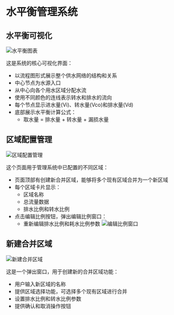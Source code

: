 # 水平衡管理系统

## 水平衡可视化
![水平衡图表](/水平衡图/水平衡可视化.png)

这是系统的核心可视化界面：
- 以流程图形式展示整个供水网络的结构和关系
- 中心节点为水源入口
- 从中心向各个用水区域分配水流
- 使用不同颜色的连线表示转水和排水的流向
- 每个节点显示进水量(Vi)、转水量(Vco)和排水量(Vd)
- 底部展示水平衡计算公式：
  - 取水量 = 排水量 + 转水量 + 漏损水量

## 区域配置管理
![区域配置管理](/水平衡图/区域配置管理.png)

这个页面用于管理系统中已配置的不同区域：
- 页面顶部有创建新合并区域，能够将多个现有区域合并为一个新区域
- 每个区域卡片显示：
  - 区域名称
  - 总流量数据
  - 排水比例和转水比例
- 点击编辑比例按钮，弹出编辑比例窗口：
  - 重新编辑排水比例和耗水比例参数
![编辑比例窗口](/水平衡图/编辑比例.png)

## 新建合并区域
![新建合并区域](/水平衡图/新建合并区域.png)

这是一个弹出窗口，用于创建新的合并区域功能：
- 用户输入新区域的名称
- 提供区域选择功能，可选择多个现有区域进行合并
- 设置排水比例和转水比例参数
- 提供确认和取消操作按钮
